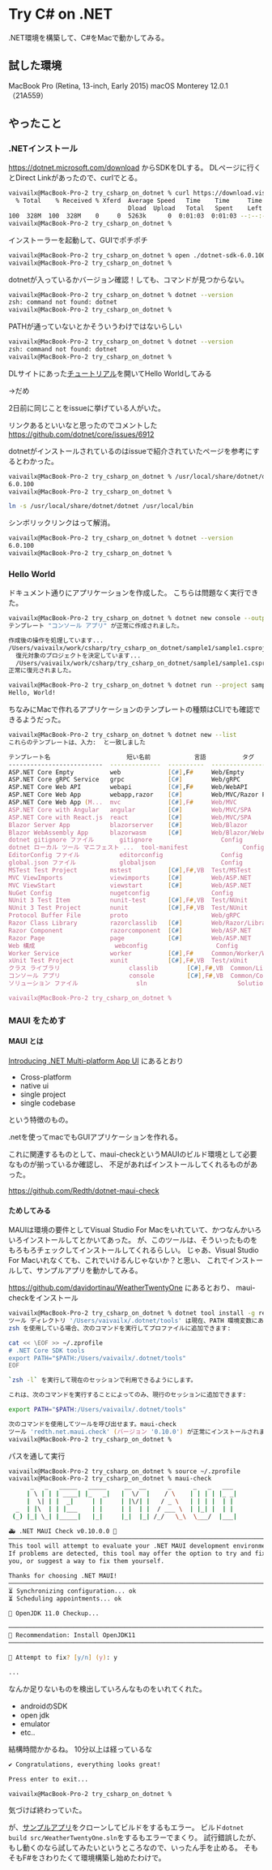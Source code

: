 # Try C# on .NET

.NET環境を構築して、C#をMacで動かしてみる。

## 試した環境

MacBook Pro (Retina, 13-inch, Early 2015)
macOS Monterey 12.0.1（21A559）


## やったこと

### .NETインストール

https://dotnet.microsoft.com/download からSDKをDLする。
DLページに行くとDirect Linkがあったので、curlでとる。

```zsh
vaivailx@MacBook-Pro-2 try_csharp_on_dotnet % curl https://download.visualstudio.microsoft.com/download/pr/14a45451-4cc9-48e1-af69-0aff75891d09/ff6e83986a2a9a535015fb3104a90a1b/dotnet-sdk-6.0.100-osx-x64.pkg --output dotnet-sdk-6.0.100-osx-x64.pkg
  % Total    % Received % Xferd  Average Speed   Time    Time     Time  Current
                                 Dload  Upload   Total   Spent    Left  Speed
100  328M  100  328M    0     0  5263k      0  0:01:03  0:01:03 --:--:-- 4936k
vaivailx@MacBook-Pro-2 try_csharp_on_dotnet %
```

インストーラーを起動して、GUIでポチポチ

```zsh
vaivailx@MacBook-Pro-2 try_csharp_on_dotnet % open ./dotnet-sdk-6.0.100-osx-x64.pkg
vaivailx@MacBook-Pro-2 try_csharp_on_dotnet %
```

dotnetが入っているかバージョン確認！しても、コマンドが見つからない。

```zsh
vaivailx@MacBook-Pro-2 try_csharp_on_dotnet % dotnet --version
zsh: command not found: dotnet
vaivailx@MacBook-Pro-2 try_csharp_on_dotnet %

```

PATHが通っていないとかそういうわけではないらしい

```zsh
vaivailx@MacBook-Pro-2 try_csharp_on_dotnet % dotnet --version
zsh: command not found: dotnet
vaivailx@MacBook-Pro-2 try_csharp_on_dotnet %
```

DLサイトにあった[チュートリアル](https://dotnet.microsoft.com/learn/dotnet/hello-world-tutorial/intro?sdk-installed=true)を開いてHello Worldしてみる

→だめ

2日前に同じことをissueに挙げている人がいた。

リンクあるといいなと思ったのでコメントした
https://github.com/dotnet/core/issues/6912

dotnetがインストールされているのはissueで紹介されていたページを参考にするとわかった。

```zsh
vaivailx@MacBook-Pro-2 try_csharp_on_dotnet % /usr/local/share/dotnet/dotnet --version
6.0.100
vaivailx@MacBook-Pro-2 try_csharp_on_dotnet %
```

```zsh
ln -s /usr/local/share/dotnet/dotnet /usr/local/bin
```

シンボリックリンクはって解消。
```zsh
vaivailx@MacBook-Pro-2 try_csharp_on_dotnet % dotnet --version
6.0.100
vaivailx@MacBook-Pro-2 try_csharp_on_dotnet %
```

### Hello World

ドキュメント通りにアプリケーションを作成した。
こちらは問題なく実行できた。

```zsh
vaivailx@MacBook-Pro-2 try_csharp_on_dotnet % dotnet new console --output sample1
テンプレート "コンソール アプリ" が正常に作成されました。

作成後の操作を処理しています...
/Users/vaivailx/work/csharp/try_csharp_on_dotnet/sample1/sample1.csproj で ' dotnet restore ' を実行しています...
  復元対象のプロジェクトを決定しています...
  /Users/vaivailx/work/csharp/try_csharp_on_dotnet/sample1/sample1.csproj を復元しました (157 ms)。
正常に復元されました。

vaivailx@MacBook-Pro-2 try_csharp_on_dotnet % dotnet run --project sample1
Hello, World!
```

ちなみにMacで作れるアプリケーションのテンプレートの種類はCLIでも確認できるようだった。

```zsh
vaivailx@MacBook-Pro-2 try_csharp_on_dotnet % dotnet new --list
これらのテンプレートは、入力:  と一致しました

テンプレート名                     短い名前            言語          タグ
--------------------------  --------------  ----------  --------------------------
ASP.NET Core Empty          web             [C#],F#     Web/Empty
ASP.NET Core gRPC Service   grpc            [C#]        Web/gRPC
ASP.NET Core Web API        webapi          [C#],F#     Web/WebAPI
ASP.NET Core Web App        webapp,razor    [C#]        Web/MVC/Razor Pages
ASP.NET Core Web App (M...  mvc             [C#],F#     Web/MVC
ASP.NET Core with Angular   angular         [C#]        Web/MVC/SPA
ASP.NET Core with React.js  react           [C#]        Web/MVC/SPA
Blazor Server App           blazorserver    [C#]        Web/Blazor
Blazor WebAssembly App      blazorwasm      [C#]        Web/Blazor/WebAssembly/PWA
dotnet gitignore ファイル       gitignore                   Config
dotnet ローカル ツール マニフェスト ...  tool-manifest               Config
EditorConfig ファイル           editorconfig                Config
global.json ファイル            globaljson                  Config
MSTest Test Project         mstest          [C#],F#,VB  Test/MSTest
MVC ViewImports             viewimports     [C#]        Web/ASP.NET
MVC ViewStart               viewstart       [C#]        Web/ASP.NET
NuGet Config                nugetconfig                 Config
NUnit 3 Test Item           nunit-test      [C#],F#,VB  Test/NUnit
NUnit 3 Test Project        nunit           [C#],F#,VB  Test/NUnit
Protocol Buffer File        proto                       Web/gRPC
Razor Class Library         razorclasslib   [C#]        Web/Razor/Library
Razor Component             razorcomponent  [C#]        Web/ASP.NET
Razor Page                  page            [C#]        Web/ASP.NET
Web 構成                      webconfig                   Config
Worker Service              worker          [C#],F#     Common/Worker/Web
xUnit Test Project          xunit           [C#],F#,VB  Test/xUnit
クラス ライブラリ                   classlib        [C#],F#,VB  Common/Library
コンソール アプリ                   console         [C#],F#,VB  Common/Console
ソリューション ファイル                sln                         Solution

vaivailx@MacBook-Pro-2 try_csharp_on_dotnet %
```

### MAUI をためす

#### MAUI とは

[Introducing .NET Multi-platform App UI](https://devblogs.microsoft.com/dotnet/introducing-net-multi-platform-app-ui/)
にあるとおり

* Cross-platform
* native ui
* single project
* single codebase

という特徴のもの。

.netを使ってmacでもGUIアプリケーションを作れる。

これに関連するものとして、maui-checkというMAUIのビルド環境として必要なものが揃っているか確認し、
不足があればインストールしてくれるものがあった。

https://github.com/Redth/dotnet-maui-check

#### ためしてみる

MAUIは環境の要件としてVisual Studio For Macをいれていて、かつなんかいろいろインストールしてとかいてあった。
が、このツールは、そういったものをもろもろチェックしてインストールしてくれるらしい。
じゃあ、Visual Studio For Macいれなくても、これでいけるんじゃないか？と思い、
これでインストールして、サンプルアプリを動かしてみる。


https://github.com/davidortinau/WeatherTwentyOne にあるとおり、 maui-checkをインストール

```zsh
vaivailx@MacBook-Pro-2 try_csharp_on_dotnet % dotnet tool install -g redth.net.maui.check
ツール ディレクトリ '/Users/vaivailx/.dotnet/tools' は現在、PATH 環境変数にありません。
zsh を使用している場合、次のコマンドを実行してプロファイルに追加できます:

cat << \EOF >> ~/.zprofile
# .NET Core SDK tools
export PATH="$PATH:/Users/vaivailx/.dotnet/tools"
EOF

`zsh -l` を実行して現在のセッションで利用できるようにします。

これは、次のコマンドを実行することによってのみ、現行のセッションに追加できます:

export PATH="$PATH:/Users/vaivailx/.dotnet/tools"

次のコマンドを使用してツールを呼び出せます。maui-check
ツール 'redth.net.maui.check' (バージョン '0.10.0') が正常にインストールされました。
vaivailx@MacBook-Pro-2 try_csharp_on_dotnet %
```

パスを通して実行

```zsh
vaivailx@MacBook-Pro-2 try_csharp_on_dotnet % source ~/.zprofile
vaivailx@MacBook-Pro-2 try_csharp_on_dotnet % maui-check
      _   _   _____   _____     __  __      _      _   _   ___
     | \ | | | ____| |_   _|   |  \/  |    / \    | | | | |_ _|
     |  \| | |  _|     | |     | |\/| |   / _ \   | | | |  | |
  _  | |\  | | |___    | |     | |  | |  / ___ \  | |_| |  | |
 (_) |_| \_| |_____|   |_|     |_|  |_| /_/   \_\  \___/  |___|

🚑 .NET MAUI Check v0.10.0.0 💉
───────────────────────────────────────────────────────────────────────────────────
This tool will attempt to evaluate your .NET MAUI development environment.
If problems are detected, this tool may offer the option to try and fix them for
you, or suggest a way to fix them yourself.

Thanks for choosing .NET MAUI!
───────────────────────────────────────────────────────────────────────────────────
⏳ Synchronizing configuration... ok
⏳ Scheduling appointments... ok

🔎 OpenJDK 11.0 Checkup...

───────────────────────────────────────────────────────────────────────────────────
💉 Recommendation: Install OpenJDK11
───────────────────────────────────────────────────────────────────────────────────

🔔 Attempt to fix? [y/n] (y): y

...

```

なんか足りないものを検出していろんなものをいれてくれた。

* androidのSDK
* open jdk
* emulator
* etc..

結構時間かかるね。
10分以上は経っているな

```zsh
✔ Congratulations, everything looks great!

Press enter to exit...

vaivailx@MacBook-Pro-2 try_csharp_on_dotnet %
```

気づけば終わっていた。

が、[サンプルアプリ](https://github.com/davidortinau/WeatherTwentyOne)をクローンしてビルドをするもエラー。
ビルド`dotnet build src/WeatherTwentyOne.sln`をするもエラーでまくり。
試行錯誤したが、もし動くのなら試してみたいというところなので、いったん手を止める。
そもそもF#をさわりたくて環境構築し始めたわけで。
